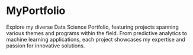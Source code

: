# MyPortfolio
Explore my diverse Data Science Portfolio, featuring projects spanning various themes and programs within the field. From predictive analytics to machine learning applications, each project showcases my expertise and passion for innovative solutions.


